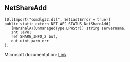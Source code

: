 ## NetShareAdd

```
[DllImport("Comdlg32.dll", SetLastError = true)]
public static extern NET_API_STATUS NetShareAdd(
   [MarshalAs(UnmanagedType.LPWStr)] string servername,
   int level,
   ref SHARE_INFO_2 buf,
   out uint parm_err
);
```

Microsoft documentation: [Link](https://learn.microsoft.com/en-us/windows/win32/api/lmshare/nf-lmshare-netshareadd)
